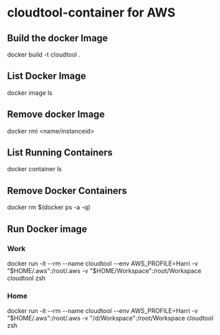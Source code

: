 # cloudtool-container for AWS

## Build the docker Image

docker build -t cloudtool .

## List Docker Image

docker image ls

## Remove docker Image

docker rmi <name/instanceid>

## List Running Containers

docker container ls

## Remove Docker Containers

docker rm $(docker ps -a -q)

## Run Docker image

### Work

docker run -it --rm --name cloudtool --env AWS_PROFILE=Harri -v "$HOME/.aws":/root/.aws -v "$HOME/Workspace":/root/Workspace cloudtool zsh

### Home

docker run -it --rm --name cloudtool --env AWS_PROFILE=Harri -v "$HOME/.aws":/root/.aws -v "/d/Workspace":/root/Workspace cloudtool zsh

